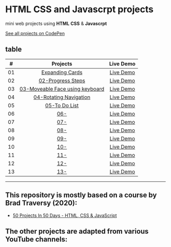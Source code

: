 # HTML CSS and Javascrpt projects

mini web projects using **HTML** **CSS** & **Javascrpt**

[See all projects on CodePen](https://codepen.io/collection/gYoveg)

## table

|  #  |                                                                   Projects                                                                    |                        Live Demo                        |
| :-: | :-------------------------------------------------------------------------------------------------------------------------------------------: | :-----------------------------------------------------: |
| 01  |  [Expanding Cards](https://github.com/Arnapurna/html-css-javascript-projects/tree/main/01-Expanding%20Card)                   | [Live Demo](https://codepen.io/Arnapurna/full/qByBRQd)  |
| 02  |  [02-Progress Steps](https://github.com/Arnapurna/html-css-javascript-projects/tree/main/02-Progress%20Steps)       | [ Live Demo ](https://codepen.io/Arnapurna/full/vYaKBQg) |
| 03  | [03-Moveable Face using keyboard ](https://github.com/Arnapurna/html-css-javascript-projects/tree/main/03-Moveable%20Face%20using%20keyboard) | [Live Demo](https://codepen.io/Arnapurna/full/abjvLjB)  |
| 04  | [04-Rotating Navigation](https://github.com/Arnapurna/html-css-javascript-projects/tree/main/04-Rotating%20Navigation) | [Live Demo](https://codepen.io/Arnapurna/full/mdjwgoR)  |
| 05  | [05-To Do List](https://github.com/Arnapurna/html-css-javascript-projects/tree/main/05-To%20Do%20List) | [Live Demo](https://codepen.io/Arnapurna/full/NWBjQda)  |
| 06  | [06- ]() | [Live Demo]()  |
| 07  | [07- ]() | [Live Demo]()  |
| 08  | [08- ]() | [Live Demo]()  |
| 09  | [09- ]() | [Live Demo]()  |
| 10  | [10- ]() | [Live Demo]()  |
| 11  | [11- ]() | [Live Demo]()  |
| 12  | [12- ]() | [Live Demo]()  |
| 13  | [13- ]() | [Live Demo]()  |

---

## This repository is mostly based on a course by Brad Traversy (2020):

- [50 Projects In 50 Days - HTML, CSS & JavaScript](https://www.udemy.com/course/50-projects-50-days/)

## The other projects are adapted from various YouTube channels:

